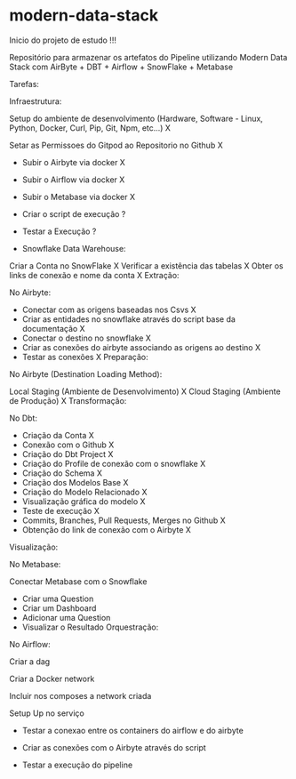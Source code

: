 # modern-data-stack

Inicio do projeto de estudo !!!


Repositório para armazenar os artefatos do Pipeline utilizando Modern Data Stack com AirByte + DBT + Airflow + SnowFlake + Metabase

Tarefas:


Infraestrutura:

Setup do ambiente de desenvolvimento (Hardware, Software - Linux, Python, Docker, Curl, Pip, Git, Npm, etc...) X

Setar as Permissoes do Gitpod ao Repositorio no Github X

- Subir o Airbyte via docker X

- Subir o Airflow via docker X

- Subir o Metabase via docker X

- Criar o script de execução ?

- Testar a Execução ?

- Snowflake Data Warehouse:

Criar a Conta no SnowFlake X
Verificar a existência das tabelas X
Obter os links de conexão e nome da conta X
Extração:

No Airbyte:

- Conectar com as origens baseadas nos Csvs X
- Criar as entidades no snowflake através do script base da documentação X
- Conectar o destino no snowflake X
- Criar as conexões do airbyte associando as origens ao destino X
- Testar as conexões X
Preparação:

No Airbyte (Destination Loading Method):

Local Staging (Ambiente de Desenvolvimento) X
Cloud Staging (Ambiente de Produção) X
Transformação:

No Dbt:

- Criação da Conta X
- Conexão com o Github X
- Criação do Dbt Project X
- Criação do Profile de conexão com o snowflake X
- Criação do Schema X
- Criação dos Modelos Base X
- Criação do Modelo Relacionado X
- Visualização gráfica do modelo X
- Teste de execução X
- Commits, Branches, Pull Requests, Merges no Github X
- Obtenção do link de conexão com o Airbyte X

Visualização:

No Metabase:

Conectar Metabase com o Snowflake
- Criar uma Question
- Criar um Dashboard
- Adicionar uma Question
- Visualizar o Resultado
Orquestração:

No Airflow:

Criar a dag

Criar a Docker network

Incluir nos composes a network criada

Setup Up no serviço

- Testar a conexao entre os containers do airflow e do airbyte

- Criar as conexões com o Airbyte através do script

- Testar a execução do pipeline
